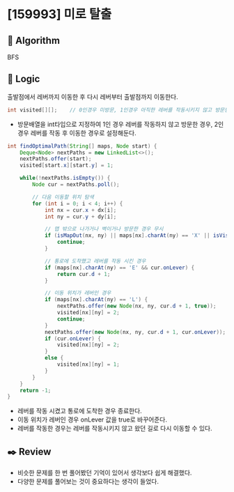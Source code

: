 # [159993] 미로 탈출

## :pushpin: **Algorithm**

BFS

## :round_pushpin: **Logic**

출발점에서 레버까지 이동한 후 다시 레버부터 출발점까지 이동한다.

```java
int visited[][];    // 0인경우 미방문, 1인경우 아직한 레버를 작동시키지 않고 방문한 경우
```

- 방문배열을 int타입으로 지정하여 1인 경우 레버를 작동하지 않고 방문한 경우, 2인 경우 레버를 작동 후 이동한 경우로 설정해둔다.

```java
int findOptimalPath(String[] maps, Node start) {
    Deque<Node> nextPaths = new LinkedList<>();
    nextPaths.offer(start);
    visited[start.x][start.y] = 1;

    while(!nextPaths.isEmpty()) {
        Node cur = nextPaths.poll();

        // 다음 이동할 위치 탐색
        for (int i = 0; i < 4; i++) {
            int nx = cur.x + dx[i];
            int ny = cur.y + dy[i];

            // 맵 밖으로 나가거나 벽이거나 방문한 경우 무시
            if (isMapOut(nx, ny) || maps[nx].charAt(ny) == 'X' || isVisited(nx, ny, cur.onLever)) {
                continue;
            }

            // 통로에 도착했고 레버를 작동 시킨 경우
            if (maps[nx].charAt(ny) == 'E' && cur.onLever) {
                return cur.d + 1;
            }

            // 이동 위치가 레버인 경우
            if (maps[nx].charAt(ny) == 'L') {
                nextPaths.offer(new Node(nx, ny, cur.d + 1, true));
                visited[nx][ny] = 2;
                continue;
            }
            nextPaths.offer(new Node(nx, ny, cur.d + 1, cur.onLever));
            if (cur.onLever) {
                visited[nx][ny] = 2;
            }
            else {
                visited[nx][ny] = 1;
            }
        }
    }
    return -1;
}
```

- 레버를 작동 시켰고 통로에 도착한 경우 종료한다.
- 이동 위치가 레버인 경우 onLever 값을 true로 바꾸어준다.
- 레버를 작동한 경우는 레버를 작동시키지 않고 왔던 길로 다시 이동할 수 있다.

## :black_nib: **Review**

- 비슷한 문제를 한 번 풀어봤던 기억이 있어서 생각보다 쉽게 해결했다.
- 다양한 문제를 풀어보는 것이 중요하다는 생각이 들었다.
